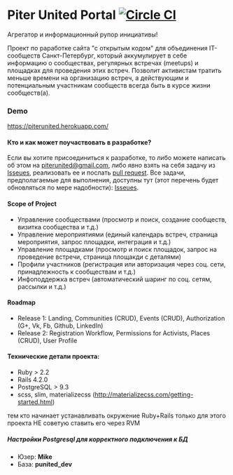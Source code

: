 # Piter United Portal [![Circle CI](https://circleci.com/gh/Piter-United/puportal.svg?style=svg)](https://circleci.com/gh/Piter-United/puportal)

Агрегатор и информационный рупор инициативы!

Проект по раработке сайта "с открытым кодом" для объединения IT-сообществ
Санкт-Петербург,  который аккумулирует в себе информацию о сообществах,
регулярных встречах (meetups) и  площадках для проведения этих встреч.
Позволит активистам тратить меньше времени на организацию встреч, а
действующим и потенциальным  участникам сообществ всегда быть в курсе жизни
сообществ(а).

### Demo
https://piterunited.herokuapp.com/

#### Кто и как может поучаствовать в разработке?

Если вы хотите присоединиться к разработке, то либо можете написать об этом на
piterunited@gmail.com, либо *явно* взять на себя задачу из
[Isseues](https://github.com/Piter-United/puportal/issues), реализовать ее и
послать [pull request](https://help.github.com/articles/using-pull-requests/).
Все задачи, предполагаемые для выполнения, доступны тут (этот перечень будет
обновляться по мере надобности):
[Isseues](https://github.com/Piter-United/puportal/issues).

#### Scope of Project

*   Управление сообществами (просмотр и поиск, создание сообществ, визитка
    сообщества и т.д.)
*   Управление мероприятиями (единый календарь встреч, страница мероприятия,
    запрос площадки, интеграция и т.д.)
*   Управление площадками (просмотр и поиск площадок, запрос на проведение
    встречи, страница площакди с деталями)
*   Профили участников (регистрация или авторизация через соц. сети,
    принадлежность к сообществам и т.д.)
*   Инфоподдержка встреч (автоматический шаринг по соц. сетям, рассылки и
    т.д.)

#### Roadmap
*   Release 1: Landing, Communities (CRUD), Events (CRUD), Authorization (G+,
    Vk, Fb, Github, LinkedIn)
*   Release 2: Registration Workflow, Permissions for Activists, Places
    (CRUD), User Profile

#### Технические детали проекта:

*   Ruby > 2.2
*   Rails 4.2.0
*   PostgreSQL > 9.3
*   scss, slim, materializecss
    (http://materializecss.com/getting-started.html)

тем кто начинает устанавливать окружение Ruby+Rails только для этого проекта
НЕ советую ставить его через RVM

##### Настройки Postgresql для корректного подключения к БД

*   Юзер: **Mike**
*   База: **punited_dev**

